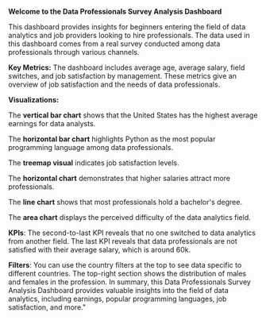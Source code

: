 **Welcome to the Data Professionals Survey Analysis Dashboard**
 
This dashboard provides insights for beginners entering the field of data analytics and job providers looking to hire professionals. The data used in this dashboard comes from a real survey conducted among data professionals through various channels.

**Key Metrics:** The dashboard includes average age, average salary, field switches, and job satisfaction by management. These metrics give an overview of job satisfaction and the needs of data professionals.

**Visualizations:** 

The **vertical bar chart** shows that the United States has the highest average earnings for data analysts. 

The **horizontal bar chart** highlights Python as the most popular programming language among data professionals. 

The **treemap visual** indicates job satisfaction levels. 

The **horizontal chart** demonstrates that higher salaries attract more professionals. 

The **line chart** shows that most professionals hold a bachelor's degree. 

The **area chart** displays the perceived difficulty of the data analytics field.


**KPIs**: The second-to-last KPI reveals that no one switched to data analytics from another field. The last KPI reveals that data professionals are not satisfied with their average salary, which is around 60k.

**Filters**: You can use the country filters at the top to see data specific to different countries. The top-right section shows the distribution of males and females in the profession.
In summary, this Data Professionals Survey Analysis Dashboard provides valuable insights into the field of data analytics, including earnings, popular programming languages, job satisfaction, and more."
